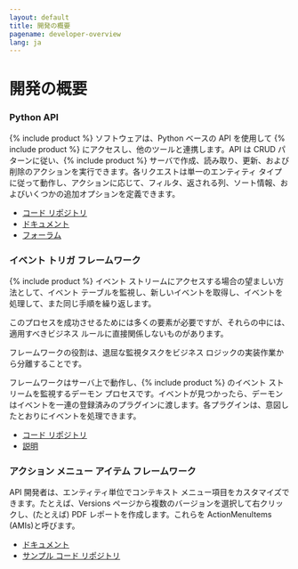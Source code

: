 ```yaml
---
layout: default
title: 開発の概要
pagename: developer-overview
lang: ja
---
```


# 開発の概要

### Python API

{% include product %} ソフトウェアは、Python ベースの API を使用して {% include product %} にアクセスし、他のツールと連携します。API は CRUD パターンに従い、{% include product %} サーバで作成、読み取り、更新、および削除のアクションを実行できます。各リクエストは単一のエンティティ タイプに従って動作し、アクションに応じて、フィルタ、返される列、ソート情報、およびいくつかの追加オプションを定義できます。

* [コード リポジトリ](https://github.com/shotgunsoftware/python-api)
* [ドキュメント](https://developer.shotgridsoftware.com/python-api/)
* [フォーラム](https://community.shotgridsoftware.com/c/pipeline/6)

### イベント トリガ フレームワーク

{% include product %} イベント ストリームにアクセスする場合の望ましい方法として、イベント テーブルを監視し、新しいイベントを取得し、イベントを処理して、また同じ手順を繰り返します。

このプロセスを成功させるためには多くの要素が必要ですが、それらの中には、適用すべきビジネス ルールに直接関係しないものがあります。

フレームワークの役割は、退屈な監視タスクをビジネス ロジックの実装作業から分離することです。

フレームワークはサーバ上で動作し、{% include product %} のイベント ストリームを監視するデーモン プロセスです。イベントが見つかったら、デーモンはイベントを一連の登録済みのプラグインに渡します。各プラグインは、意図したとおりにイベントを処理できます。

* [コード リポジトリ](https://github.com/shotgunsoftware/shotgunevents)
* [説明](https://github.com/shotgunsoftware/shotgunevents/wiki)

### アクション メニュー アイテム フレームワーク

API 開発者は、エンティティ単位でコンテキスト メニュー項目をカスタマイズできます。たとえば、Versions ページから複数のバージョンを選択して右クリックし、(たとえば) PDF レポートを作成します。これらを ActionMenuItems (AMIs)と呼びます。

* [ドキュメント]()
* [サンプル コード リポジトリ](https://developer.shotgridsoftware.com/python-api/cookbook/examples/ami_handler.html)
